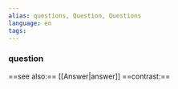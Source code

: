 ```yaml
---
alias: questions, Question, Questions
language: en
tags: 
---
```

### question
==see also:== [[Answer|answer]]
==contrast:== 
